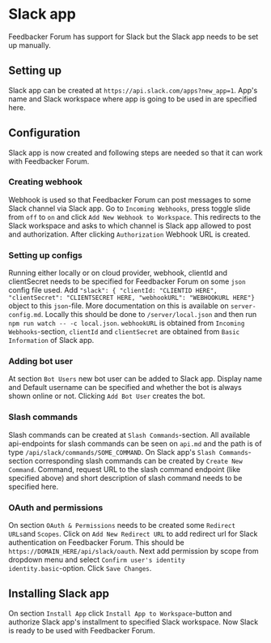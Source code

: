 # Slack app

Feedbacker Forum has support for Slack but the Slack app needs to be
set up manually.

## Setting up

Slack app can be created at `https://api.slack.com/apps?new_app=1`. App's
name and Slack workspace where app is going to be used in are specified
here.

## Configuration

Slack app is now created and following steps are needed so that it can
work with Feedbacker Forum.

### Creating webhook

Webhook is used so that Feedbacker Forum can post messages to some Slack
channel via Slack app. Go to `Incoming Webhooks`, press toggle slide from
`off` to `on` and click `Add New Webhook to Workspace`. This redirects to
the Slack workspace and asks to which channel is Slack app allowed to post
and authorization. After clicking `Authorization` Webhook URL is created.

### Setting up configs

Running either locally or on cloud provider, webhook, clientId and clientSecret
needs to be specified for Feedbacker Forum on some `json` config file used.
Add `"slack": { "clientId: "CLIENTID HERE", "clientSecret": "CLIENTSECRET HERE, "webhookURL": "WEBHOOKURL HERE"}` object to this `json`-file. More documentation
on this is available on `server-config.md`. Locally this should be done to
`/server/local.json` and then run `npm run watch -- -c local.json`. `webhookURL`
is obtained from `Incoming Webhooks`-section, `clientId` and `clientSecret` are
obtained from `Basic Information` of Slack app.

### Adding bot user

At section `Bot Users` new bot user can be added to Slack app. Display name and
Default username can be specified and whether the bot is always shown online or not. Clicking `Add Bot User` creates the bot.

### Slash commands

Slash commands can be created at `Slash Commands`-section. All available api-endpoints for slash commands can be seen on `api.md` and the path is of type
`/api/slack/commands/SOME_COMMAND`. On Slack app's `Slash Commands`-section corresponding slash commands can be created by `Create New Command`. Command, request URL to the slash command endpoint (like specified above) and short description of slash command needs to be specified here.

### OAuth and permissions

On section `OAuth & Permissions` needs to be created some `Redirect URLs`and `Scopes`. Click on `Add New Redirect URL` to add redirect url for Slack authentication on Feedbacker Forum. This should be `https://DOMAIN_HERE/api/slack/oauth`. Next add permission by scope from dropdown menu and select `Confirm user's identity       identity.basic`-option. Click `Save Changes`.

## Installing Slack app

On section `Install App` click `Install App to Workspace`-button and authorize Slack app's installment to specified Slack workspace. Now Slack is ready to be used with Feedbacker Forum.
